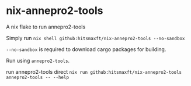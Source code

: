 # nix-annepro2-tools

A nix flake to run annepro2-tools 

Simply run
```nix shell github:hitsmaxft/nix-annepro2-tools --no-sandbox```

`--no-sandbox` is required to download cargo packages for building.

Run using `annepro2-tools`.


run annepro2-tools direct
```nix run github:hitsmaxft/nix-annepro2-tools annepro2-tools -- --help```
